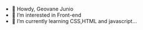 - 👋 Howdy, Geovane Junio
- 👀 I’m interested in Front-end
- 🌱 I’m currently learning CSS,HTML and javascript...

<!---
geovanejunio/geovanejunio is a ✨ special ✨ repository because its `README.md` (this file) appears on your GitHub profile.
You can click the Preview link to take a look at your changes.
--->
